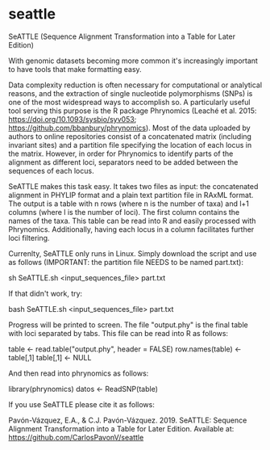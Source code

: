 # seattle
SeATTLE (Sequence Alignment Transformation into a Table for Later Edition)

With genomic datasets becoming more common it's increasingly important to have tools that make formatting easy.

Data complexity reduction is often necessary for computational or analytical reasons, and the extraction of single nucleotide polymorphisms (SNPs) is one of the most widespread ways to accomplish so. A particularly useful tool serving this purpose is the R package Phrynomics (Leaché et al. 2015: https://doi.org/10.1093/sysbio/syv053; https://github.com/bbanbury/phrynomics). Most of the data uploaded by authors to online repositories consist of a concatenated matrix (including invariant sites) and a partition file specifying the location of each locus in the matrix. However, in order for Phrynomics to identify parts of the alignment as different loci, separators need to be added between the sequences of each locus.

SeATTLE makes this task easy. It takes two files as input: the concatenated alignment in PHYLIP format and a plain text partition file in RAxML format. The output is a table with n rows (where n is the number of taxa) and l+1 columns (where l is the number of loci). The first column contains the names of the taxa. This table can be read into R and easily processed with Phrynomics. Additionally, having each locus in a column facilitates further loci filtering.

Currenlty, SeATTLE only runs in Linux. Simply download the script and use as follows (IMPORTANT: the partition file NEEDS to be named part.txt):

sh SeATTLE.sh <input_sequences_file> part.txt

If that didn't work, try:

bash SeATTLE.sh <input_sequences_file> part.txt

Progress will be printed to screen. The file "output.phy" is the final table with loci separated by tabs. This file can be read into R as follows:

table <- read.table("output.phy", header = FALSE)
row.names(table) <- table[,1]
table[,1] <- NULL

And then read into phrynomics as follows:

library(phrynomics)
datos <- ReadSNP(table)

If you use SeATTLE please cite it as follows:

Pavón-Vázquez, E.A., & C.J. Pavón-Vázquez. 2019. SeATTLE: Sequence Alignment Transformation into a Table for Later Edition. Available at: https://github.com/CarlosPavonV/seattle
